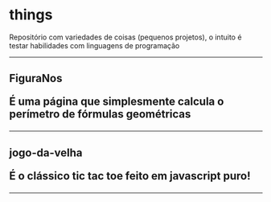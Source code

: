 # things
Repositório com variedades de coisas (pequenos projetos), o intuito é testar habilidades com linguagens de programação

---------------------------------------

<h2> FiguraNos
<p> É uma página que simplesmente calcula o perímetro de fórmulas geométricas

---------------------------------------

<h2> jogo-da-velha
<p> É o clássico tic tac toe feito em javascript puro!
  
---------------------------------------
